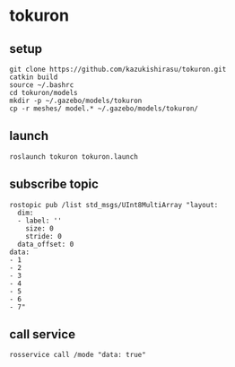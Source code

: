 # tokuron  
## setup  
```
git clone https://github.com/kazukishirasu/tokuron.git  
catkin build  
source ~/.bashrc  
cd tokuron/models  
mkdir -p ~/.gazebo/models/tokuron  
cp -r meshes/ model.* ~/.gazebo/models/tokuron/  
```
## launch  
```
roslaunch tokuron tokuron.launch  
```
##  subscribe topic  
```
rostopic pub /list std_msgs/UInt8MultiArray "layout:  
  dim:  
  - label: ''  
    size: 0  
    stride: 0  
  data_offset: 0  
data:  
- 1  
- 2  
- 3  
- 4  
- 5  
- 6  
- 7"  
```
## call service
```
rosservice call /mode "data: true"  
```
